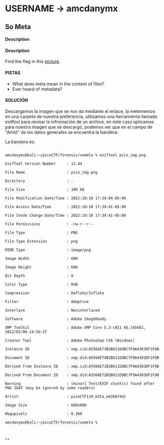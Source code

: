 # USERNAME -> amcdanymx

## So Meta

#### Description

#### Description

Find the flag in this [picture](https://jupiter.challenges.picoctf.org/static/89b371a46702a31aa9931a2a2b12f8bf/pico_img.png).


  
#### PISTAS
- What does meta mean in the context of files?
- Ever heard of metadata?


#### SOLUCIÓN

Descargamos la imagen que se nos da mediante el enlace, la metememos en una carpeta de nuestra preferencia, utilizamos una herramienta llamada exitfool para revisar la infromación de un archivo, en este caso aplicamos para nuestra imagen que se descargó, podemos ver que en el campo de "Artist" de los datos generales se encuentra la bandera:

La bandera es: 
```

amcdanymx@kali:~/picoCTF/forensic/someta % exiftool pico_img.png

ExifTool Version Number     : 12.44

File Name                   : pico_img.png

Directory                   : .

File Size                   : 109 kB

File Modification Date/Time : 2022:10:10 17:39:04-05:00

File Access Date/Time       : 2022:10:10 17:39:41-05:00

File Inode Change Date/Time : 2022:10:10 17:39:41-05:00

File Permissions            : -rw-r--r--

File Type                   : PNG

File Type Extension         : png

MIME Type                   : image/png

Image Width                 : 600

Image Height                : 600

Bit Depth                   : 8

Color Type                  : RGB

Compression                 : Deflate/Inflate

Filter                      : Adaptive

Interlace                   : Noninterlaced

Software                    : Adobe ImageReady

XMP Toolkit                 : Adobe XMP Core 5.3-c011 66.145661, 2012/02/06-14:56:27

Creator Tool                : Adobe Photoshop CS6 (Windows)

Instance ID                 : xmp.iid:A5566E73B2B811E8BC7F9A4303DF1F9B

Document ID                 : xmp.did:A5566E74B2B811E8BC7F9A4303DF1F9B

Derived From Instance ID    : xmp.iid:A5566E71B2B811E8BC7F9A4303DF1F9B

Derived From Document ID    : xmp.did:A5566E72B2B811E8BC7F9A4303DF1F9B

Warning                     : [minor] Text/EXIF chunk(s) found after PNG IDAT (may be ignored by some readers)

Artist                      : picoCTF{s0_m3ta_eb36bf44}

Image Size                  : 600x600

Megapixels                  : 0.360

amcdanymx@kali:~/picoCTF/forensic/someta %

  
  
**



```